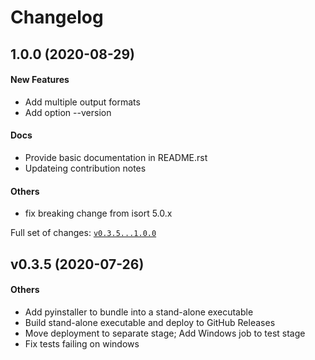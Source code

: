 # Changelog

## 1.0.0 (2020-08-29)

#### New Features

* Add multiple output formats
* Add option --version
#### Docs

* Provide basic documentation in README.rst
* Updateing contribution notes
#### Others

* fix breaking change from isort 5.0.x

Full set of changes: [`v0.3.5...1.0.0`](https://github.com/stdtom/ssl_certinfo/compare/v0.3.5...1.0.0)

## v0.3.5 (2020-07-26)

#### Others

* Add pyinstaller to bundle into a stand-alone executable
* Build stand-alone executable and deploy to GitHub Releases
* Move deployment to separate stage; Add Windows job to test stage
* Fix tests failing on windows
